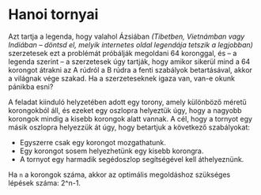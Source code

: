 # Hanoi tornyai

Azt tartja a legenda, hogy valahol Ázsiában *(Tibetben, Vietnámban vagy Indiában – döntsd el, melyik internetes oldal legendája tetszik a legjobban)* szerzetesek ezt a problémát próbálják megoldani 64 koronggal, és – a legenda szerint – a szerzetesek úgy tartják, hogy amikor sikerül mind a 64 korongot átrakni az A rúdról a B rúdra a fenti szabályok betartásával, akkor a világnak vége szakad. Ha a szerzeteseknek igaza van, van-e okunk pánikba esni?

A feladat kiinduló helyzetében adott egy torony, amely különböző méretű korongokból áll, és ezeket egy oszlopra helyeztük úgy, hogy a nagyobb korongok mindig a kisebb korongok alatt vannak. A cél, hogy a tornyot egy másik oszlopra helyezzük át úgy, hogy betartjuk a következő szabályokat:

- Egyszerre csak egy korongot mozgathatunk.
- Egy korongot sosem helyezhetünk egy kisebb korongra.
- A tornyot egy harmadik segédoszlop segítségével kell áthelyeznünk.

Ha `n` a korongok száma, akkor az optimális megoldáshoz szükséges lépések száma: 2^n-1.